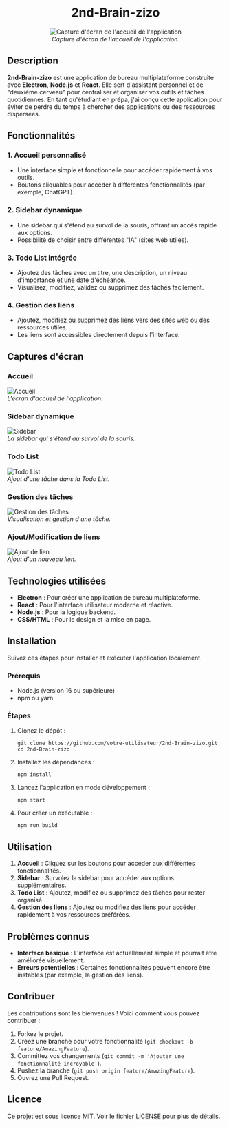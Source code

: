 <h1 align="center">2nd-Brain-zizo</h1>

<p align="center">
  <img src="https://github.com/user-attachments/assets/574f35c1-06ba-4969-a6b4-fd3d4a3515b3" alt="Capture d'écran de l'accueil de l'application" />
  <br>
  <em>Capture d'écran de l'accueil de l'application.</em>
</p>

<h2>Description</h2>
<p>
  <strong>2nd-Brain-zizo</strong> est une application de bureau multiplateforme construite avec <strong>Electron</strong>, <strong>Node.js</strong> et <strong>React</strong>. Elle sert d'assistant personnel et de "deuxième cerveau" pour centraliser et organiser vos outils et tâches quotidiennes. En tant qu'étudiant en prépa, j'ai conçu cette application pour éviter de perdre du temps à chercher des applications ou des ressources dispersées.
</p>

<h2>Fonctionnalités</h2>
<h3>1. Accueil personnalisé</h3>
<ul>
  <li>Une interface simple et fonctionnelle pour accéder rapidement à vos outils.</li>
  <li>Boutons cliquables pour accéder à différentes fonctionnalités (par exemple, ChatGPT).</li>
</ul>

<h3>2. Sidebar dynamique</h3>
<ul>
  <li>Une sidebar qui s'étend au survol de la souris, offrant un accès rapide aux options.</li>
  <li>Possibilité de choisir entre différentes "IA" (sites web utiles).</li>
</ul>

<h3>3. Todo List intégrée</h3>
<ul>
  <li>Ajoutez des tâches avec un titre, une description, un niveau d'importance et une date d'échéance.</li>
  <li>Visualisez, modifiez, validez ou supprimez des tâches facilement.</li>
</ul>

<h3>4. Gestion des liens</h3>
<ul>
  <li>Ajoutez, modifiez ou supprimez des liens vers des sites web ou des ressources utiles.</li>
  <li>Les liens sont accessibles directement depuis l'interface.</li>
</ul>

<h2>Captures d'écran</h2>
<h3>Accueil</h3>
<p>
  <img src="https://github.com/user-attachments/assets/574f35c1-06ba-4969-a6b4-fd3d4a3515b3" alt="Accueil" />
  <br>
  <em>L'écran d'accueil de l'application.</em>
</p>

<h3>Sidebar dynamique</h3>
<p>
  <img src="https://github.com/user-attachments/assets/c7998cbf-d530-4fd3-99ff-aa2733c83bec" alt="Sidebar" />
  <br>
  <em>La sidebar qui s'étend au survol de la souris.</em>
</p>

<h3>Todo List</h3>
<p>
  <img src="https://github.com/user-attachments/assets/f93adc7f-2c5a-4d50-90ff-c314a5296a83" alt="Todo List" />
  <br>
  <em>Ajout d'une tâche dans la Todo List.</em>
</p>

<h3>Gestion des tâches</h3>
<p>
  <img src="https://github.com/user-attachments/assets/52c24e88-af52-44d4-abfe-c98975c88baa" alt="Gestion des tâches" />
  <br>
  <em>Visualisation et gestion d'une tâche.</em>
</p>

<h3>Ajout/Modification de liens</h3>
<p>
  <img src="https://github.com/user-attachments/assets/45b90fec-5da0-491a-909e-a4edc1adc6b8" alt="Ajout de lien" />
  <br>
  <em>Ajout d'un nouveau lien.</em>
</p>

<h2>Technologies utilisées</h2>
<ul>
  <li><strong>Electron</strong> : Pour créer une application de bureau multiplateforme.</li>
  <li><strong>React</strong> : Pour l'interface utilisateur moderne et réactive.</li>
  <li><strong>Node.js</strong> : Pour la logique backend.</li>
  <li><strong>CSS/HTML</strong> : Pour le design et la mise en page.</li>
</ul>

<h2>Installation</h2>
<p>Suivez ces étapes pour installer et exécuter l'application localement.</p>

<h3>Prérequis</h3>
<ul>
  <li>Node.js (version 16 ou supérieure)</li>
  <li>npm ou yarn</li>
</ul>

<h3>Étapes</h3>
<ol>
  <li>Clonez le dépôt :
    <pre><code>git clone https://github.com/votre-utilisateur/2nd-Brain-zizo.git
cd 2nd-Brain-zizo</code></pre>
  </li>
  <li>Installez les dépendances :
    <pre><code>npm install</code></pre>
  </li>
  <li>Lancez l'application en mode développement :
    <pre><code>npm start</code></pre>
  </li>
  <li>Pour créer un exécutable :
    <pre><code>npm run build</code></pre>
  </li>
</ol>

<h2>Utilisation</h2>
<ol>
  <li><strong>Accueil</strong> : Cliquez sur les boutons pour accéder aux différentes fonctionnalités.</li>
  <li><strong>Sidebar</strong> : Survolez la sidebar pour accéder aux options supplémentaires.</li>
  <li><strong>Todo List</strong> : Ajoutez, modifiez ou supprimez des tâches pour rester organisé.</li>
  <li><strong>Gestion des liens</strong> : Ajoutez ou modifiez des liens pour accéder rapidement à vos ressources préférées.</li>
</ol>

<h2>Problèmes connus</h2>
<ul>
  <li><strong>Interface basique</strong> : L'interface est actuellement simple et pourrait être améliorée visuellement.</li>
  <li><strong>Erreurs potentielles</strong> : Certaines fonctionnalités peuvent encore être instables (par exemple, la gestion des liens).</li>
</ul>

<h2>Contribuer</h2>
<p>Les contributions sont les bienvenues ! Voici comment vous pouvez contribuer :</p>
<ol>
  <li>Forkez le projet.</li>
  <li>Créez une branche pour votre fonctionnalité (<code>git checkout -b feature/AmazingFeature</code>).</li>
  <li>Committez vos changements (<code>git commit -m 'Ajouter une fonctionnalité incroyable'</code>).</li>
  <li>Pushez la branche (<code>git push origin feature/AmazingFeature</code>).</li>
  <li>Ouvrez une Pull Request.</li>
</ol>

<h2>Licence</h2>
<p>Ce projet est sous licence MIT. Voir le fichier <a href="LICENSE">LICENSE</a> pour plus de détails.</p>

